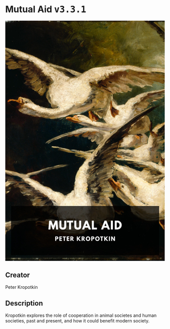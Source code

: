 
# Mutual Aid <kbd>v3.3.1</kbd>

<center>
  <img src="./cover-1024.jpg"/>
</center>

## Creator
Peter Kropotkin

## Description
Kropotkin explores the role of cooperation in animal societes and human societies, past and present, and how it could benefit modern society.
